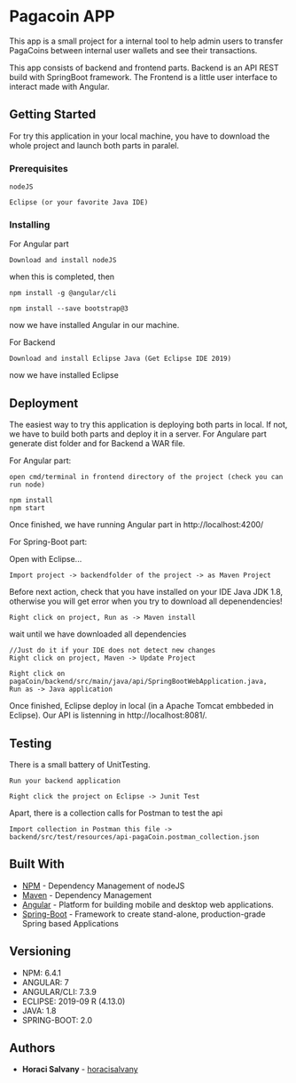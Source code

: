 # Pagacoin APP

This app is a small project for a internal tool to help admin users to transfer PagaCoins between internal user wallets and see their transactions.

This app consists of backend and frontend parts. Backend is an API REST build with SpringBoot framework. The Frontend is a little user interface to interact made with Angular.

## Getting Started

For try this application in your local machine, you have to download the whole project and launch  both parts in paralel.

### Prerequisites


```
nodeJS
```

```
Eclipse (or your favorite Java IDE)
```


### Installing

For Angular part
```
Download and install nodeJS
```

when this is completed, then

```
npm install -g @angular/cli
```

```
npm install --save bootstrap@3
```

now we have installed Angular in our machine.

For Backend

```
Download and install Eclipse Java (Get Eclipse IDE 2019)
```

now we have installed Eclipse


## Deployment

The easiest way to try this application is deploying both parts in local.
If not, we have to build both parts and deploy it in a server. For Angulare part generate dist folder and for Backend a WAR file.

For Angular part:
```
open cmd/terminal in frontend directory of the project (check you can run node)
```

```
npm install
npm start
```

Once finished, we have running Angular part in http://localhost:4200/

For Spring-Boot part:

Open with Eclipse...
```
Import project -> backendfolder of the project -> as Maven Project 
```
Before next action, check that you have installed on your IDE Java JDK 1.8, otherwise you will get error when you try to download all depenendencies!
```
Right click on project, Run as -> Maven install
```
wait until we have downloaded all dependencies
```
//Just do it if your IDE does not detect new changes
Right click on project, Maven -> Update Project
```
```
Right click on pagaCoin/backend/src/main/java/api/SpringBootWebApplication.java, 
Run as -> Java application
```
Once finished, Eclipse deploy in local (in a Apache Tomcat embbeded in Eclipse).
Our API is listenning in http://localhost:8081/.

## Testing
There is a small battery of UnitTesting.

```
Run your backend application
```

```
Right click the project on Eclipse -> Junit Test
```

Apart, there is a collection calls for Postman to test the api
```
Import collection in Postman this file -> backend/src/test/resources/api-pagaCoin.postman_collection.json
```
## Built With

* [NPM](https://www.npmjs.com/) - Dependency Management of nodeJS
* [Maven](https://maven.apache.org/) - Dependency Management
* [Angular](https://angular.io/) - Platform for building mobile and desktop web applications.
* [Spring-Boot](https://spring.io/projects/spring-boot) - Framework to create stand-alone, production-grade Spring based Applications

## Versioning
* NPM: 6.4.1
* ANGULAR: 7
* ANGULAR/CLI: 7.3.9
* ECLIPSE: 2019-09 R (4.13.0)
* JAVA: 1.8
* SPRING-BOOT: 2.0

## Authors

* **Horaci Salvany**  - [horacisalvany](https://github.com/horacisalvany)

